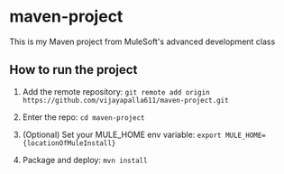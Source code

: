 # maven-project

This is my Maven project from MuleSoft's advanced development class

## How to run the project

1. Add the remote repository: `git remote add origin https://github.com/vijayapalla611/maven-project.git`

2. Enter the repo: `cd maven-project`

3. (Optional) Set your MULE_HOME env variable: `export MULE_HOME={locationOfMuleInstall}`

4. Package and deploy: `mvn install`